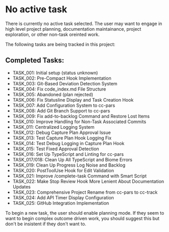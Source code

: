 # No active task

There is currently no active task selected. The user may want to engage in high level project planning, documentation maintainance, project exploration, or other non-task oreinted work.

The following tasks are being tracked in this project:

## Completed Tasks:
- TASK_001: Initial setup (status unknown)
- TASK_002: Pre-Compact Hook Implementation 
- TASK_003: Git-Based Deviation Detection System
- TASK_004: Fix code_index.md File Structure
- TASK_005: Abandoned (plan rejected)
- TASK_006: Fix Statusline Display and Task Creation Hook
- TASK_007: Add Configuration System to cc-pars
- TASK_008: Add Git Branch Support to cc-pars
- TASK_009: Fix add-to-backlog Command and Restore Lost Items
- TASK_010: Improve Handling for Non-Task Associated Commits
- TASK_011: Centralized Logging System
- TASK_012: Debug Capture Plan Approval Issue
- TASK_013: Test Capture Plan Hook Logging Fix
- TASK_014: Test Debug Logging in Capture Plan Hook
- TASK_015: Test Fixed Approval Detection
- TASK_016: Set Up TypeScript and Linting for cc-pars
- TASK_017/018: Clean Up All TypeScript and Biome Errors
- TASK_019: Clean Up Progress Log Noise and Backlog
- TASK_020: PostToolUse Hook for Edit Validation
- TASK_021: Improve /complete-task Command with Smart Script
- TASK_022: Make Stop Review Hook More Lenient About Documentation Updates
- TASK_023: Comprehensive Project Rename from cc-pars to cc-track
- TASK_024: Add API Timer Display Configuration
- TASK_025: GitHub Integration Implementation

To begin a new task, the user should enable planning mode. If they seem to want to begin complex outcome driven work, you should suggest this but don't be insistent if they don't want to.